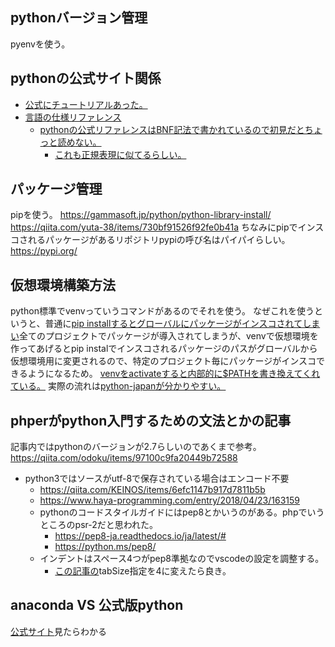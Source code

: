## pythonバージョン管理
pyenvを使う。

## pythonの公式サイト関係
- [公式にチュートリアルあった。](https://docs.python.org/ja/3.6/tutorial/index.html#tutorial-index)
- [言語の仕様リファレンス](https://docs.python.org/ja/3.6/reference/index.html)
  - [pythonの公式リファレンスはBNF記法で書かれているので初見だとちょっと読めない。](https://qiita.com/RiSE_blackbird/items/8c3ea32bc2cb9b4fc00e)
    - [これも正規表現に似てるらしい。](https://hirogl-python.hatenadiary.org/entry/20100506/1273158693)

## パッケージ管理
pipを使う。
https://gammasoft.jp/python/python-library-install/
https://qiita.com/yuta-38/items/730bf91526f92fe0b41a
ちなみにpipでインスコされるパッケージがあるリポジトリpypiの呼び名はパイパイらしい。
https://pypi.org/

## 仮想環境構築方法
python標準でvenvっていうコマンドがあるのでそれを使う。
なぜこれを使うというと、普通に[pip installするとグローバルにパッケージがインスコされてしまい](https://qiita.com/overflowfl/items/1db8746b9831bb15e9b5)全てのプロジェクトでパッケージが導入されてしまうが、venvで仮想環境を作ってあげるとpip instalでインスコされるパッケージのパスがグローバルから仮想環境用に変更されるので、特定のプロジェクト毎にパッケージがインスコできるようになるため。
[venvをactivateすると内部的に$PATHを書き換えてくれている。](https://cod-sushi.com/python-venv/)
実際の流れは[python-japanが分かりやすい。](https://www.python.jp/install/macos/virtualenv.html)

## phperがpython入門するための文法とかの記事
記事内ではpythonのバージョンが2.7らしいのであくまで参考。
https://qiita.com/odoku/items/97100c9fa20449b72588
- python3ではソースがutf-8で保存されている場合はエンコード不要
  - https://qiita.com/KEINOS/items/6efc1147b917d7811b5b
  - https://www.haya-programming.com/entry/2018/04/23/163159
  - pythonのコードスタイルガイドにはpep8とかいうのがある。phpでいうところのpsr-2だと思われた。
    - https://pep8-ja.readthedocs.io/ja/latest/#
    - https://python.ms/pep8/
  - インデントはスペース4つがpep8準拠なのでvscodeの設定を調整する。
    - [この記事の](https://qiita.com/ksh-fthr/items/7cf8b5f2fde82d1c6bf7#visual-studio-code-%E3%81%AE%E4%BD%9C%E6%A5%AD%E7%94%A8%E8%A8%AD%E5%AE%9A%E3%83%95%E3%82%A1%E3%82%A4%E3%83%AB%E3%82%92%E7%B7%A8%E9%9B%86)tabSize指定を4に変えたら良き。

## anaconda VS 公式版python
[公式サイト](https://www.python.jp/install/docs/pypi_or_anaconda.html)見たらわかる
